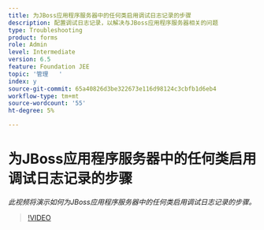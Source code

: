 ```yaml
---
title: 为JBoss应用程序服务器中的任何类启用调试日志记录的步骤
description: 配置调试日志记录，以解决与JBoss应用程序服务器相关的问题
type: Troubleshooting
product: forms
role: Admin
level: Intermediate
version: 6.5
feature: Foundation JEE
topic: '管理   '
index: y
source-git-commit: 65a40826d3be322673e116d98124c3cbfb1d6eb4
workflow-type: tm+mt
source-wordcount: '55'
ht-degree: 5%

---
```



# 为JBoss应用程序服务器中的任何类启用调试日志记录的步骤

*此视频将演示如何为JBoss应用程序服务器中的任何类启用调试日志记录的步骤。*

>[!VIDEO](https://video.tv.adobe.com/v/335522?quality=9&learn=on)